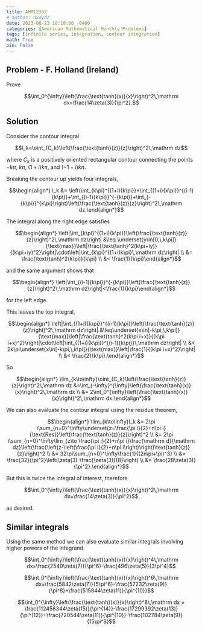```yaml
---
title: AMM12332
# author: dxdydz
date: 2023-06-23 10:10:00 -0400
categories: [American Mathematical Monthly Problems]
tags: [infinite series, integration, contour integration]
math: True
pin: False
---
```


## Problem - F. Holland (Ireland)

Prove

$$\int_0^{\infty}\left(\frac{\text{tanh}(x)}{x}\right)^2\,\mathrm dx=\frac{14\zeta(3)}{\pi^2}.$$

## Solution

Consider the contour integral

$$I_k=\oint_{C_k}\left(\frac{\text{tanh}(z)}{z}\right)^2\,\mathrm dz$$

where $C_k$ is a positively oriented rectangular contour connecting the points $-k\pi$, ${k\pi}$, $(1+i){k\pi}$, and $(-1+i)k\pi$.

Breaking the contour up yields four integrals,

$$\begin{align*}    I_k &= \left(\int_{k\pi}^{(1+i){k\pi}}+\int_{(1+i){k\pi}}^{(i-1){k\pi}}+\int_{(i-1){k\pi}}^{-{k\pi}}+\int_{-{k\pi}}^{k\pi}\right)\left(\frac{\text{tanh}(z)}{z}\right)^2\,\mathrm dz.\end{align*}$$

The integral along the right edge satisfies

$$\begin{align*}    \left|\int_{k\pi}^{(1+i){k\pi}}\left(\frac{\text{tanh}(z)}{z}\right)^2\,\mathrm dz\right| &\leq \underset{y\in[0,\,k\pi]}{\text{max}}\left|\frac{\text{tanh}^2(k\pi+iy)}{(k\pi+iy)^2}\right|\cdot\left|\int_{k\pi}^{(1+i)k\pi}\,\mathrm dz\right| \\    &= \frac{\text{tanh}^2(k\pi)}{k\pi} \\    &< \frac{1}{k\pi}\end{align*}$$

and the same argument shows that

$$\begin{align*}    \left|\int_{(i-1){k\pi}}^{-{k\pi}}\left(\frac{\text{tanh}(z)}{z}\right)^2\,\mathrm dz\right|<\frac{1}{k\pi}\end{align*}$$

for the left edge.

This leaves the top integral,

$$\begin{align*}    \left|\int_{(1+i){k\pi}}^{(i-1){k\pi}}\left(\frac{\text{tanh}(z)}{z}\right)^2\,\mathrm dz\right| &\leq\underset{x\in[-k\pi,\,k\pi]}{\text{max}}\left|\frac{\text{tanh}^2(k\pi i+x)}{(k\pi i+x)^2}\right|\cdot\left|\int_{(1+i){k\pi}}^{(i-1){k\pi}}\,\mathrm dz\right| \\    &< 2k\pi\underset{x\in[-k\pi,\,k\pi]}{\text{max}}\left|\frac{1}{(k\pi i+x)^2}\right| \\    &< \frac{2}{k\pi}.\end{align*}$$

So

$$\begin{align*}    \lim_{k\to\infty}\oint_{C_k}\left(\frac{\text{tanh}(z)}{z}\right)^2\,\mathrm dz &=\int_{-\infty}^{\infty}\left(\frac{\text{tanh}(x)}{x}\right)^2\,\mathrm dx \\    &= 2\int_0^{\infty}\left(\frac{\text{tanh}(x)}{x}\right)^2\,\mathrm dx.\end{align*}$$

We can also evaluate the contour integral using the residue theorem,

$$\begin{align*}    \lim_{k\to\infty}I_k &= 2\pi i\sum_{n=0}^\infty\underset{z=\frac{\pi i}{2}+n\pi i}{\text{Res}}\left(\frac{\text{tanh}(z)}{z}\right)^2 \\    &= 2\pi i\sum_{n=0}^\infty\lim_{z\to \frac{\pi i}{2}+n\pi i}\frac{\mathrm d}{\mathrm dz}\left(\frac{\left(z-\left(\frac{\pi i}{2}+n\pi i\right)\right)\text{tanh}(z)}{z}\right)^2 \\    &= 32\pi\sum_{n=0}^\infty\frac{1}{(2n\pi+\pi)^3} \\    &= \frac{32}{\pi^2}\left(\zeta(3)-\frac{\zeta(3)}{8}\right) \\    &= \frac{28\zeta(3)}{\pi^2}.\end{align*}$$

But this is twice the integral of interest, therefore

$$\int_0^{\infty}\left(\frac{\text{tanh}(x)}{x}\right)^2\,\mathrm dx=\frac{14\zeta(3)}{\pi^2}$$

as desired.

## Similar integrals

Using the same method we can also evaluate similar integrals involving higher powers of the integrand.

$$\int_0^{\infty}\left(\frac{\text{tanh}(x)}{x}\right)^4\,\mathrm dx=\frac{2540\zeta(7)}{\pi^6}-\frac{496\zeta(5)}{3\pi^4}$$

$$\int_0^{\infty}\left(\frac{\text{tanh}(x)}{x}\right)^6\,\mathrm dx=\frac{5842\zeta(7)}{5\pi^6}-\frac{57232\zeta(9)}{\pi^8}+\frac{515844\zeta(11)}{\pi^{10}}$$

$$\int_0^{\infty}\left(\frac{\text{tanh}(x)}{x}\right)^8\,\mathrm dx = \frac{112456344\zeta(15)}{\pi^{14}}-\frac{17299392\zeta(13)}{\pi^{12}}+\frac{720544\zeta(11)}{\pi^{10}}-\frac{102784\zeta(9)}{15\pi^8}$$
